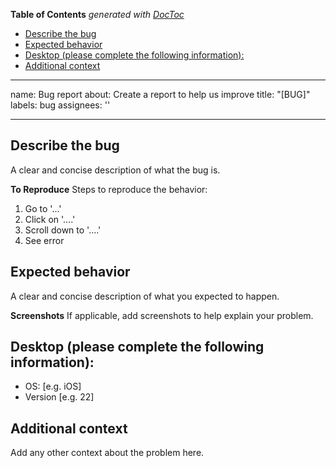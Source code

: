 <!-- START doctoc generated TOC please keep comment here to allow auto update -->
<!-- DON'T EDIT THIS SECTION, INSTEAD RE-RUN doctoc TO UPDATE -->
**Table of Contents**  *generated with [DocToc](https://github.com/thlorenz/doctoc)*

- [Describe the bug](#describe-the-bug)
- [Expected behavior](#expected-behavior)
- [Desktop (please complete the following information):](#desktop-please-complete-the-following-information)
- [Additional context](#additional-context)

<!-- END doctoc generated TOC please keep comment here to allow auto update -->

---
name: Bug report
about: Create a report to help us improve
title: "[BUG]"
labels: bug
assignees: ''

---

## Describe the bug
A clear and concise description of what the bug is.

**To Reproduce**
Steps to reproduce the behavior:
1. Go to '...'
2. Click on '....'
3. Scroll down to '....'
4. See error

## Expected behavior
A clear and concise description of what you expected to happen.

**Screenshots**
If applicable, add screenshots to help explain your problem.

## Desktop (please complete the following information):
- OS: [e.g. iOS]
- Version [e.g. 22]

## Additional context
Add any other context about the problem here.
